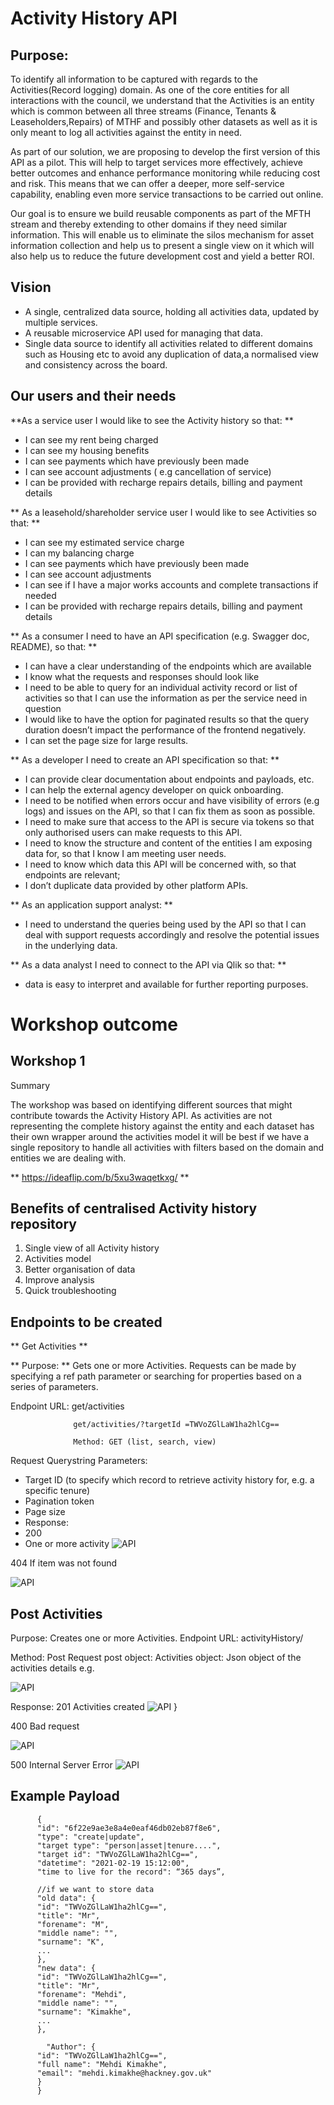 # Activity History API

## Purpose:
To identify all information to be captured with regards to the Activities(Record logging) domain.
As one of the core entities for all interactions with the council, we understand that the Activities is an entity which is common between all three streams (Finance, Tenants & Leaseholders,Repairs) of MTHF and possibly other datasets as well as it is only meant to log all activities against the entity in need.

As part of our solution, we are proposing to develop the first version of this API as a pilot. This will help to target services more effectively, achieve better outcomes and enhance performance monitoring while reducing cost and risk. This means that we can offer a deeper, more self-service capability, enabling even more service transactions to be carried out online.

Our goal is to ensure we build reusable components as part of the MFTH stream and thereby extending to other domains if they need similar information. This will enable us to eliminate the silos mechanism for asset information collection and help us to present a single view on it which will also help us to reduce the future development cost and yield a better ROI.

## Vision

- A single, centralized data source, holding all activities data, updated by multiple services.
- A reusable microservice API used for managing that data.
- Single data source to identify all activities related to different domains such as Housing etc to avoid any duplication of data,a normalised view and consistency across the board.

## Our users and their needs

**As a service user I would like to see the Activity history so that: **
- I can see my rent being charged
- I can see my housing benefits
- I can see payments which have previously been made
- I can see account adjustments ( e.g cancellation of service)
- I can be provided with recharge repairs details, billing and payment details


** As a leasehold/shareholder  service user I would like to see Activities so that: **
- I can see my estimated service charge
- I can my balancing charge
- I can see payments which have previously been made
- I can see account adjustments
- I can see if I have a major works accounts and complete transactions if needed
- I can be provided with recharge repairs details,  billing and payment details

** As a consumer I need to have an API specification (e.g. Swagger doc, README), so that: **
- I can have a clear understanding of the endpoints which are available
- I know what the requests and responses should look like
- I need to be able to query for an individual activity record or list of activities so that
I can use the information as per the service need in question
- I would like to have the option for paginated results so that
the query duration doesn’t impact the performance of the frontend negatively.
- I can set the page size for large results.


** As a developer I need to create an API specification so that: **
- I can provide clear documentation about endpoints and payloads, etc.
- I can help the external agency developer on quick onboarding.
- I need to be notified when errors occur and have visibility of errors (e.g logs) and issues on the API, so that I can fix them as soon as possible.
- I need to make sure that access to the API is secure via tokens so that only authorised users can make requests to this API.
-  I need to know the structure and content of the entities I am exposing data for, so that I know I am meeting user needs.
- I need to know which data this API will be concerned with, so that
endpoints are relevant;
- I don’t duplicate data provided by other platform APIs.


** As an application  support analyst: **
 - I need to understand the queries being used by the API so that I can deal with support requests accordingly and resolve the potential issues in the underlying data.

** As a data analyst I need to connect to the API via Qlik so that: **
- data is easy to interpret and available for further reporting purposes.


# Workshop outcome
## Workshop 1

Summary

The workshop was based on identifying different sources that might contribute towards the Activity History API. As activities are not representing the complete history against the entity and each dataset has their own wrapper around the activities model it will be best if we have a single repository to handle all activities with filters based on the domain and entities we are dealing with.

** https://ideaflip.com/b/5xu3waqetkxg/ **

## Benefits of centralised Activity history repository
1. Single view of all Activity history
2. Activities model
3. Better organisation of data
4. Improve analysis
5. Quick troubleshooting

## Endpoints to be created
** Get Activities **

** Purpose: ** Gets one or more Activities. Requests can be made by specifying a ref path parameter or searching for properties based on a series of parameters.

Endpoint URL:
               get/activities

		          get/activities/?targetId =TWVoZGlLaW1ha2hlCg==

                  Method: GET (list, search, view)

Request Querystring Parameters:

- Target ID (to specify which record to retrieve activity history for, e.g. a specific tenure)
- Pagination token
- Page size
- Response:
- 200
- One or more activity
![API ](./doc-images/spec1.png)

404
If item was not found

![API](./doc-images/spec2.png)

## Post Activities
Purpose: Creates one or more Activities.
Endpoint URL: activityHistory/

Method: Post
Request post object:
Activities object: Json object of the activities details e.g.

![API](./doc-images/spec3.png)


Response:
201
Activities created
![API](./doc-images/spec3.png)
}

400
Bad request

![API](./doc-images/spec4.png)

500
Internal Server Error
![API](./doc-images/spec5.png)

## Example Payload

          {
          "id": "6f22e9ae3e8a4e0eaf46db02eb87f8e6",
          "type": "create|update",
          "target type": "person|asset|tenure....",
          "target id": "TWVoZGlLaW1ha2hlCg==",
          "datetime": "2021-02-19 15:12:00",
          "time to live for the record": “365 days”,

          //if we want to store data
          "old data": {
          "id": "TWVoZGlLaW1ha2hlCg==",
          "title": "Mr",
          "forename": "M",
          "middle name": "",
          "surname": "K",
          ...
          },
          "new data": {
          "id": "TWVoZGlLaW1ha2hlCg==",
          "title": "Mr",
          "forename": "Mehdi",
          "middle name": "",
          "surname": "Kimakhe",
          ...
          },

          	"Author": {
          "id": "TWVoZGlLaW1ha2hlCg==",
          "full name": "Mehdi Kimakhe",
          "email": "mehdi.kimakhe@hackney.gov.uk"
          }
          }
